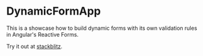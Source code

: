 # DynamicFormApp

This is a showcase how to build dynamic forms with its own validation rules in Angular's Reactive Forms.

Try it out at [stackblitz](https://stackblitz.com/~/github.com/borisskert/ng-dynamic-form).
